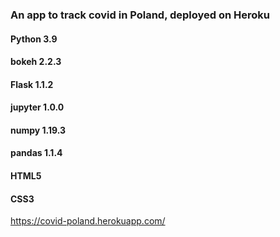 ### An app to track covid in Poland, deployed on Heroku

#### Python 3.9
#### bokeh 2.2.3
#### Flask 1.1.2
#### jupyter 1.0.0
#### numpy 1.19.3
#### pandas 1.1.4

#### HTML5
#### CSS3

https://covid-poland.herokuapp.com/
